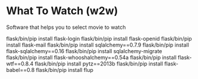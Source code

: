# What To Watch (w2w)
Software that helps you to select movie to watch

flask/bin/pip install flask-login
flask/bin/pip install flask-openid
flask/bin/pip install flask-mail
flask/bin/pip install sqlalchemy==0.7.9
flask/bin/pip install flask-sqlalchemy==0.16
flask/bin/pip install sqlalchemy-migrate
flask/bin/pip install flask-whooshalchemy==0.54a
flask/bin/pip install flask-wtf==0.8.4
flask/bin/pip install pytz==2013b
flask/bin/pip install flask-babel==0.8
flask/bin/pip install flup